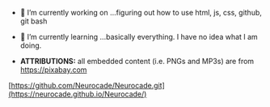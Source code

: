 - 🔭 I’m currently working on ...figuring out how to use html, js, css, github, git bash
- 🌱 I’m currently learning ...basically everything. I have no idea what I am doing.

- **ATTRIBUTIONS:** all embedded content (i.e. PNGs and MP3s) are from https://pixabay.com

[https://github.com/Neurocade/Neurocade.git](https://neurocade.github.io/Neurocade/)

<!--
**Neurocade/Neurocade** is a ✨ _special_ ✨ repository because its `README.md` (this file) appears on your GitHub profile.

Here are some ideas to get you started:

- 🔭 I’m currently working on ...
- 🌱 I’m currently learning ...
- 👯 I’m looking to collaborate on ...
- 🤔 I’m looking for help with ...
- 💬 Ask me about ...
- 📫 How to reach me: ...
- 😄 Pronouns: ...
- ⚡ Fun fact: ...
-->
